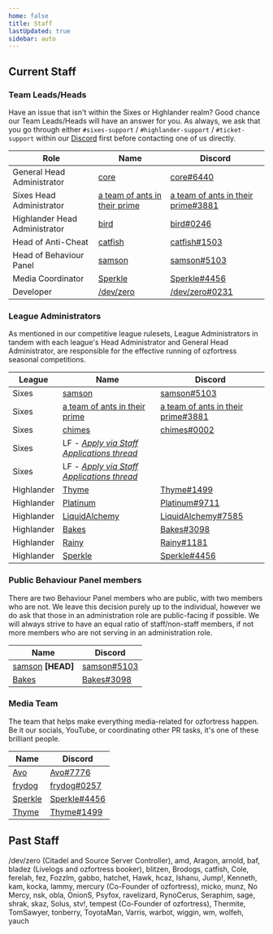 ```yaml
---
home: false
title: Staff
lastUpdated: true
sidebar: auto
---
```


## Current Staff

### Team Leads/Heads
Have an issue that isn't within the Sixes or Highlander realm? Good chance our Team Leads/Heads will have an answer for you. As always, we ask that you go through either `#sixes-support` / `#highlander-support` / `#ticket-support` within our [Discord](https://discord.gg/7E6kC2H) first before contacting one of us directly.

| Role | Name | Discord |
| ---- | ---- | ------- |
| General Head Administrator | [core](https://ozfortress.com/users/491) | [core#6440](https://discordapp.com/users/226205616773922816) |
| Sixes Head Administrator | [a team of ants in their prime](https://ozfortress.com/users/1561) | [a team of ants in their prime#3881](https://discordapp.com/users/187344325938511874) |
| Highlander Head Administrator | [bird](https://ozfortress.com/users/139) | [bird#0246](https://discordapp.com/users/103861958339469312) |
| Head of Anti-Cheat | [catfish](https://ozfortress.com/users/96) | [catfish#1503](https://discordapp.com/users/129062149640159232) |
| Head of Behaviour Panel | [samson](https://ozfortress.com/users/205) | [samson#5103](https://discordapp.com/users/76537156578840576) |
| Media Coordinator | [Sperkle](https://ozfortress.com/users/618) | [Sperkle#4456](https://discordapp.com/users/180875592923611145) |
| Developer | [/dev/zero](https://ozfortress.com/users/2) | [/dev/zero#0231](https://discordapp.com/users/131721186869641216) |

### League Administrators
As mentioned in our competitive league rulesets, League Administrators in tandem with each league's Head Administrator and General Head Administrator, are responsible for the effective running of ozfortress seasonal competitions.

| League | Name | Discord |
| ---- | ---- | ------- |
| Sixes | [samson](https://ozfortress.com/users/205) | [samson#5103](https://discordapp.com/users/76537156578840576) |
| Sixes | [a team of ants in their prime](https://ozfortress.com/users/1561) | [a team of ants in their prime#3881](https://discordapp.com/users/187344325938511874) |
| Sixes | [chimes](https://ozfortress.com/users/2244) | [chimes#0002](https://discordapp.com/users/198678356454014976) |
| Sixes | LF *- [Apply via Staff Applications thread](https://ozfortress.com/forums/topics/24)* |  |
| Sixes | LF *- [Apply via Staff Applications thread](https://ozfortress.com/forums/topics/24)* |  |
| Highlander | [Thyme](https://ozfortress.com/users/150) | [Thyme#1499](https://discordapp.com/users/132287870886084608) |
| Highlander | [Platinum](https://ozfortress.com/users/1444) | [Platinum#9711](https://discordapp.com/users/904964681809158175) |
| Highlander | [LiquidAlchemy](https://ozfortress.com/users/2942) | [LiquidAlchemy#7585](https://discordapp.com/users/508970427524186121) |
| Highlander | [Bakes](https://ozfortress.com/users/4024) | [Bakes#3098](https://discordapp.com/users/107338388662648832) |
| Highlander | [Rainy](https://ozfortress.com/users/3124) | [Rainy#1181](https://discordapp.com/users/107399782162558976) |
| Highlander | [Sperkle](https://ozfortress.com/users/618) | [Sperkle#4456](https://discordapp.com/users/180875592923611145) |

### Public Behaviour Panel members
There are two Behaviour Panel members who are public, with two members who are not. We leave this decision purely up to the individual, however we do ask that those in an administration role are public-facing if possible. We will always strive to have an equal ratio of staff/non-staff members, if not more members who are not serving in an administration role.

| Name | Discord |
| ---- | ------- |
| [samson](https://ozfortress.com/users/205) **[HEAD]** | [samson#5103](https://discordapp.com/users/76537156578840576) |
| [Bakes](https://ozfortress.com/users/4024) | [Bakes#3098](https://discordapp.com/users/107338388662648832) |

### Media Team
The team that helps make everything media-related for ozfortress happen. Be it our socials, YouTube, or coordinating other PR tasks, it's one of these brilliant people.

| Name | Discord |
| ---- | ------- |
| [Avo](https://ozfortress.com/users/3071) | [Avo#7776](https://discordapp.com/users/707039384477761599) |
| [frydog](https://ozfortress.com/users/982) | [frydog#0257](https://discordapp.com/users/217181409897349121) |
| [Sperkle](https://ozfortress.com/users/618) | [Sperkle#4456](https://discordapp.com/users/180875592923611145) |
| [Thyme](https://ozfortress.com/users/150) | [Thyme#1499](https://discordapp.com/users/132287870886084608) |

## Past Staff

/dev/zero (Citadel and Source Server Controller),
amd,
Aragon,
arnold,
baf,
bladez (Livelogs and ozfortress booker),
blitzen,
Brodogs,
catfish,
Cole,
ferelah,
fez,
Fozzlm,
gabbo,
hatchet,
Hawk,
hcaz,
Ishanu,
Jump!,
Kenneth,
kam,
kocka,
lammy,
mercury (Co-Founder of ozfortress),
micko,
munz,
No Mercy,
nsk,
obla,
OnionS,
Psyfox,
ravelizard,
RynoCerus,
Seraphim,
sage,
shrak,
skaz,
Solus,
stv!,
tempest (Co-Founder of ozfortress),
Thermite,
TomSawyer,
tonberry,
ToyotaMan,
Varris,
warbot,
wiggin,
wm,
wolfeh,
yauch
